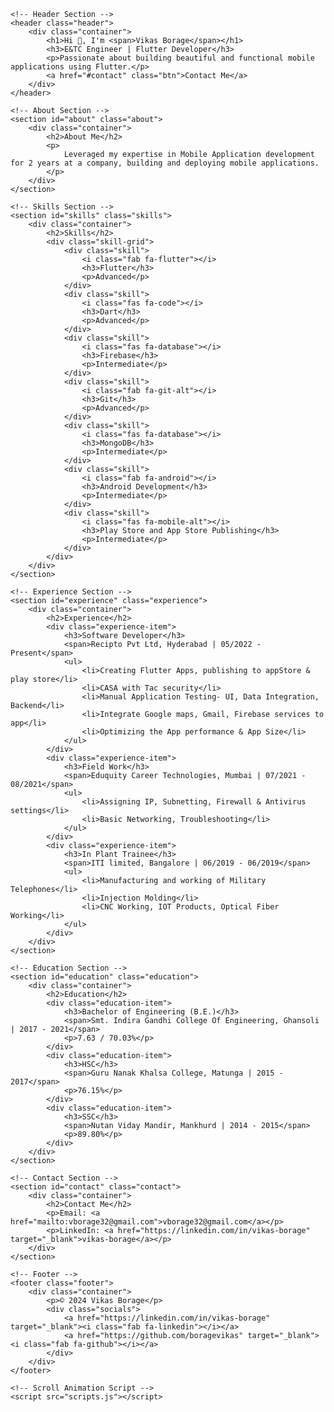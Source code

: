 
<!DOCTYPE html>
<html lang="en">
<head>
    <meta charset="UTF-8">
    <meta name="viewport" content="width=device-width, initial-scale=1.0">
    <title>Vikas Borage - Portfolio</title>
    <link rel="stylesheet" href="styles.css">
    <script src="https://kit.fontawesome.com/a076d05399.js"></script>
</head>
<body>

    <!-- Header Section -->
    <header class="header">
        <div class="container">
            <h1>Hi 👋, I'm <span>Vikas Borage</span></h1>
            <h3>E&TC Engineer | Flutter Developer</h3>
            <p>Passionate about building beautiful and functional mobile applications using Flutter.</p>
            <a href="#contact" class="btn">Contact Me</a>
        </div>
    </header>

    <!-- About Section -->
    <section id="about" class="about">
        <div class="container">
            <h2>About Me</h2>
            <p>
                Leveraged my expertise in Mobile Application development for 2 years at a company, building and deploying mobile applications.
            </p>
        </div>
    </section>

    <!-- Skills Section -->
    <section id="skills" class="skills">
        <div class="container">
            <h2>Skills</h2>
            <div class="skill-grid">
                <div class="skill">
                    <i class="fab fa-flutter"></i>
                    <h3>Flutter</h3>
                    <p>Advanced</p>
                </div>
                <div class="skill">
                    <i class="fas fa-code"></i>
                    <h3>Dart</h3>
                    <p>Advanced</p>
                </div>
                <div class="skill">
                    <i class="fas fa-database"></i>
                    <h3>Firebase</h3>
                    <p>Intermediate</p>
                </div>
                <div class="skill">
                    <i class="fab fa-git-alt"></i>
                    <h3>Git</h3>
                    <p>Advanced</p>
                </div>
                <div class="skill">
                    <i class="fas fa-database"></i>
                    <h3>MongoDB</h3>
                    <p>Intermediate</p>
                </div>
                <div class="skill">
                    <i class="fab fa-android"></i>
                    <h3>Android Development</h3>
                    <p>Intermediate</p>
                </div>
                <div class="skill">
                    <i class="fas fa-mobile-alt"></i>
                    <h3>Play Store and App Store Publishing</h3>
                    <p>Intermediate</p>
                </div>
            </div>
        </div>
    </section>

    <!-- Experience Section -->
    <section id="experience" class="experience">
        <div class="container">
            <h2>Experience</h2>
            <div class="experience-item">
                <h3>Software Developer</h3>
                <span>Recipto Pvt Ltd, Hyderabad | 05/2022 - Present</span>
                <ul>
                    <li>Creating Flutter Apps, publishing to appStore & play store</li>
                    <li>CASA with Tac security</li>
                    <li>Manual Application Testing- UI, Data Integration, Backend</li>
                    <li>Integrate Google maps, Gmail, Firebase services to app</li>
                    <li>Optimizing the App performance & App Size</li>
                </ul>
            </div>
            <div class="experience-item">
                <h3>Field Work</h3>
                <span>Eduquity Career Technologies, Mumbai | 07/2021 - 08/2021</span>
                <ul>
                    <li>Assigning IP, Subnetting, Firewall & Antivirus settings</li>
                    <li>Basic Networking, Troubleshooting</li>
                </ul>
            </div>
            <div class="experience-item">
                <h3>In Plant Trainee</h3>
                <span>ITI limited, Bangalore | 06/2019 - 06/2019</span>
                <ul>
                    <li>Manufacturing and working of Military Telephones</li>
                    <li>Injection Molding</li>
                    <li>CNC Working, IOT Products, Optical Fiber Working</li>
                </ul>
            </div>
        </div>
    </section>

    <!-- Education Section -->
    <section id="education" class="education">
        <div class="container">
            <h2>Education</h2>
            <div class="education-item">
                <h3>Bachelor of Engineering (B.E.)</h3>
                <span>Smt. Indira Gandhi College Of Engineering, Ghansoli | 2017 - 2021</span>
                <p>7.63 / 70.03%</p>
            </div>
            <div class="education-item">
                <h3>HSC</h3>
                <span>Guru Nanak Khalsa College, Matunga | 2015 - 2017</span>
                <p>76.15%</p>
            </div>
            <div class="education-item">
                <h3>SSC</h3>
                <span>Nutan Viday Mandir, Mankhurd | 2014 - 2015</span>
                <p>89.80%</p>
            </div>
        </div>
    </section>

    <!-- Contact Section -->
    <section id="contact" class="contact">
        <div class="container">
            <h2>Contact Me</h2>
            <p>Email: <a href="mailto:vborage32@gmail.com">vborage32@gmail.com</a></p>
            <p>LinkedIn: <a href="https://linkedin.com/in/vikas-borage" target="_blank">vikas-borage</a></p>
        </div>
    </section>

    <!-- Footer -->
    <footer class="footer">
        <div class="container">
            <p>© 2024 Vikas Borage</p>
            <div class="socials">
                <a href="https://linkedin.com/in/vikas-borage" target="_blank"><i class="fab fa-linkedin"></i></a>
                <a href="https://github.com/boragevikas" target="_blank"><i class="fab fa-github"></i></a>
            </div>
        </div>
    </footer>

    <!-- Scroll Animation Script -->
    <script src="scripts.js"></script>
</body>
</html>



